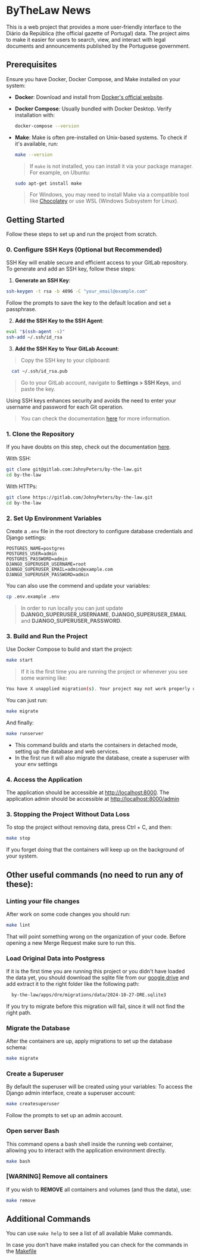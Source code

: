 
#  ByTheLaw News

This is a web project that provides a more user-friendly interface to the Diário da República (the official gazette of Portugal) data. The project aims to make it easier for users to search, view, and interact with legal documents and announcements published by the Portuguese government.

## Prerequisites

Ensure you have Docker, Docker Compose, and Make installed on your system:

- **Docker**: Download and install from [Docker's official website](https://www.docker.com/get-started).
- **Docker Compose**: Usually bundled with Docker Desktop. Verify installation with:
  ```bash
  docker-compose --version
  ```
- **Make**: Make is often pre-installed on Unix-based systems. To check if it's available, run:

  ```bash
  make --version
  ```
  > If `make` is not installed, you can install it via your package manager. For example, on Ubuntu:
    ```bash
    sudo apt-get install make
    ```
  > For Windows, you may need to install Make via a compatible tool like [Chocolatey](https://chocolatey.org/) or use WSL (Windows Subsystem for Linux).

## Getting Started

Follow these steps to set up and run the project from scratch.

### 0. Configure SSH Keys (Optional but Recommended)

SSH Key will enable secure and efficient access to your GitLab repository. To generate and add an SSH key, follow these steps:

1. **Generate an SSH Key**:
  ```bash
  ssh-keygen -t rsa -b 4096 -C "your_email@example.com"
  ```
  Follow the prompts to save the key to the default location and set a passphrase.

2. **Add the SSH Key to the SSH Agent**:
  ```bash
  eval "$(ssh-agent -s)"
  ssh-add ~/.ssh/id_rsa
  ```

3. **Add the SSH Key to Your GitLab Account**:
  > Copy the SSH key to your clipboard:

  ```bash
    cat ~/.ssh/id_rsa.pub
  ```

  > Go to your GitLab account, navigate to **Settings > SSH Keys**, and paste the key.

Using SSH keys enhances security and avoids the need to enter your username and password for each Git operation.

>You can check the documentation [here](https://docs.gitlab.com/ee/user/ssh.html) for more information.

### 1. Clone the Repository

If you have doubts on this step, check out the documentation [here](https://docs.gitlab.com/ee/topics/git/clone.html).

With SSH:

```bash
git clone git@gitlab.com:JohnyPeters/by-the-law.git
cd by-the-law
```

With HTTPs:

```bash
git clone https://gitlab.com/JohnyPeters/by-the-law.git
cd by-the-law
```


### 2. Set Up Environment Variables

Create a `.env` file in the root directory to configure database credentials and Django settings:

```plaintext
POSTGRES_NAME=postgres
POSTGRES_USER=admin
POSTGRES_PASSWORD=admin
DJANGO_SUPERUSER_USERNAME=root
DJANGO_SUPERUSER_EMAIL=admin@example.com
DJANGO_SUPERUSER_PASSWORD=admin
```

You can also use the commend and update your variables:
```bash
cp .env.example .env
```

> In order to run locally you can just update  
  **DJANGO_SUPERUSER_USERNAME**, **DJANGO_SUPERUSER_EMAIL** and **DJANGO_SUPERUSER_PASSWORD**.


### 3. Build and Run the Project

Use Docker Compose to build and start the project:

```bash
make start
```

> If it is the first time you are running the project or whenever you see some warning like:
  ```bash
  You have X unapplied migration(s). Your project may not work properly until you apply the migrations for app(s): admin, auth, contenttypes, sessions.
  ```
  You can just run:
  ```bash
  make migrate
  ```

And finally:

```bash
make runserver
```

- This command builds and starts the containers in detached mode, setting up the database and web services.
- In the first run it will also migrate the database, create a superuser with your env settings

### 4. Access the Application

The application should be accessible at [http://localhost:8000](http://localhost:8000).
The application admin should be accessible at [http://localhost:8000/admin](http://localhost:8000/admin)

### 3. Stopping the Project Without Data Loss

To stop the project without removing data, press Ctrl + C, and then:

```bash
make stop
```
If you forget doing that the containers will keep up on the background of your system.


## Other useful commands (no need to run any of these):

### Linting your file changes

After work on some code changes you should run:

```bash
make lint
```
That will point something wrong on the organization of your code. Before opening a new Merge Request make sure to run this.

### Load Original Data into Postgress

If it is the first time you are running this project or you didn't have loaded the data yet, you should download the sqlite file from our [google drive](https://drive.google.com/file/d/1qCVdBCpu80rOqPVud5ks__Vg54kCv1Hx/view?usp=drive_link) and add extract it to the right folder like the following path:

```bash
  by-the-law/apps/dre/migrations/data/2024-10-27-DRE.sqlite3
```

If you try to migrate before this migration will fail, since it will not find the right path.


### Migrate the Database

After the containers are up, apply migrations to set up the database schema:

```bash
make migrate
```

### Create a Superuser

By default the superuser will be created using your variables: To access the Django admin interface, create a superuser account:

```bash
make createsuperuser
```

Follow the prompts to set up an admin account.

### Open server Bash

This command opens a bash shell inside the running web container, allowing you to interact with the application environment directly.

```bash
make bash
```

### [WARNING] Remove all containers 

If you wish to **REMOVE** all containers and volumes (and thus the data), use:

  ```bash
  make remove
  ```

## Additional Commands

You can use `make help` to see a list of all available Make commands.

In case you don't have make installed you can check for the commands in the [Makefile](./Makefile)